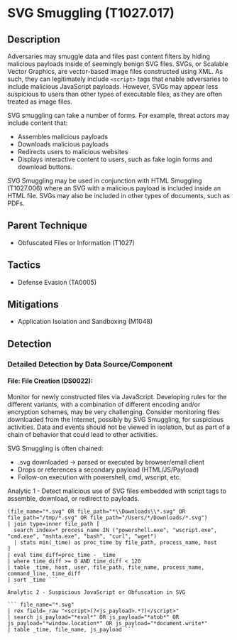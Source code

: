 # SVG Smuggling (T1027.017)

## Description
Adversaries may smuggle data and files past content filters by hiding malicious payloads inside of seemingly benign SVG files. SVGs, or Scalable Vector Graphics, are vector-based image files constructed using XML. As such, they can legitimately include `<script>` tags that enable adversaries to include malicious JavaScript payloads. However, SVGs may appear less suspicious to users than other types of executable files, as they are often treated as image files. 

SVG smuggling can take a number of forms. For example, threat actors may include content that: 

* Assembles malicious payloads
* Downloads malicious payloads
* Redirects users to malicious websites
* Displays interactive content to users, such as fake login forms and download buttons.

SVG Smuggling may be used in conjunction with HTML Smuggling (T1027.006) where an SVG with a malicious payload is included inside an HTML file. SVGs may also be included in other types of documents, such as PDFs.  

## Parent Technique
- Obfuscated Files or Information (T1027)

## Tactics
- Defense Evasion (TA0005)

## Mitigations
- Application Isolation and Sandboxing (M1048)

## Detection

### Detailed Detection by Data Source/Component
#### File: File Creation (DS0022): 
Monitor for newly constructed files via JavaScript. Developing rules for the different variants, with a combination of different encoding and/or encryption schemes, may be very challenging. Consider monitoring files downloaded from the Internet, possibly by SVG Smuggling, for suspicious activities. Data and events should not be viewed in isolation, but as part of a chain of behavior that could lead to other activities. 

SVG Smuggling is often chained:

- .svg downloaded → parsed or executed by browser/email client
- Drops or references a secondary payload (HTML/JS/Payload)
- Follow-on execution with powershell, cmd, wscript, etc.

Analytic 1 - Detect malicious use of SVG files embedded with script tags to assemble, download, or redirect to payloads.

``` index=* (sourcetype="WinEventLog:Microsoft-Windows-Sysmon/Operational" OR sourcetype="linux_audit" OR sourcetype="osquery")
(file_name="*.svg" OR file_path="*\\Downloads\\*.svg" OR file_path="/tmp/*.svg" OR file_path="/Users/*/Downloads/*.svg")
| join type=inner file_path [
  search index=* process_name IN ("powershell.exe", "wscript.exe", "cmd.exe", "mshta.exe", "bash", "curl", "wget")
  | stats min(_time) as proc_time by file_path, process_name, host
]
| eval time_diff=proc_time - _time
| where time_diff >= 0 AND time_diff < 120
| table _time, host, user, file_path, file_name, process_name, command_line, time_diff
| sort _time ```

Analytic 2 - Suspicious JavaScript or Obfuscation in SVG

``` file_name="*.svg"
| rex field=_raw "<script>(?<js_payload>.*?)</script>"
| search js_payload="*eval*" OR js_payload="*atob*" OR js_payload="*window.location*" OR js_payload="*document.write*"
| table _time, file_name, js_payload ```

